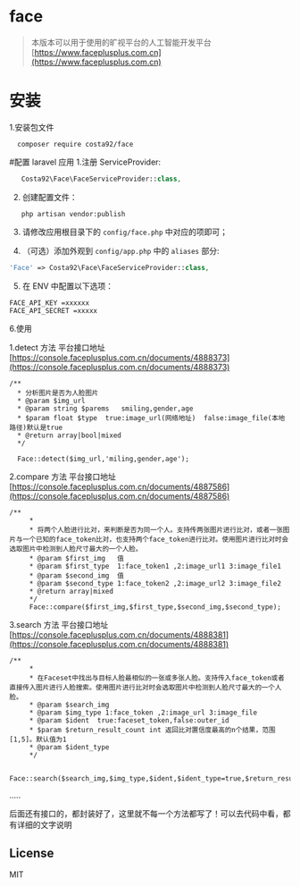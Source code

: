 
# face 
 >本版本可以用于使用的旷视平台的人工智能开发平台[https://www.faceplusplus.com.cn](https://www.faceplusplus.com.cn)

# 安装

1.安装包文件

```shell
  composer require costa92/face
```

#配置
laravel 应用
1.注册 ServiceProvider: 

```php
   Costa92\Face\FaceServiceProvider::class,
``` 
2. 创建配置文件：

```shell
   php artisan vendor:publish
```
3. 请修改应用根目录下的 `config/face.php` 中对应的项即可；

4. （可选）添加外观到 `config/app.php` 中的 `aliases` 部分:
  ```php
  'Face' => Costa92\Face\FaceServiceProvider::class,
  ```
5. 在 ENV 中配置以下选项：
 
```
FACE_API_KEY =xxxxxx
FACE_API_SECRET =xxxxx
```
6.使用

1.detect 方法 平台接口地址 [https://console.faceplusplus.com.cn/documents/4888373](https://console.faceplusplus.com.cn/documents/4888373)
```
/**
  * 分析图片是否为人脸图片
  * @param $img_url
  * @param string $parems   smiling,gender,age
  * $param float $type  true:image_url(网络地址)  false:image_file(本地路径)默认是true
  * @return array|bool|mixed
  */

  Face::detect($img_url,'miling,gender,age');
```

2.compare 方法 平台接口地址 [https://console.faceplusplus.com.cn/documents/4887586](https://console.faceplusplus.com.cn/documents/4887586)


```
/**
     *
     * 将两个人脸进行比对，来判断是否为同一个人。支持传两张图片进行比对，或者一张图片与一个已知的face_token比对，也支持两个face_token进行比对。使用图片进行比对时会选取图片中检测到人脸尺寸最大的一个人脸。
     * @param $first_img   值
     * @param $first_type  1:face_token1 ,2:image_url1 3:image_file1
     * @param $second_img  值
     * @param $second_type 1:face_token2 ,2:image_url2 3:image_file2
     * @return array|mixed
     */
     Face::compare($first_img,$first_type,$second_img,$second_type);
```
3.search 方法 平台接口地址 [https://console.faceplusplus.com.cn/documents/4888381](https://console.faceplusplus.com.cn/documents/4888381)
```
/**
     *
     * 在Faceset中找出与目标人脸最相似的一张或多张人脸。支持传入face_token或者直接传入图片进行人脸搜索。使用图片进行比对时会选取图片中检测到人脸尺寸最大的一个人脸。
     * @param $search_img
     * @param $img_type 1:face_token ,2:image_url 3:image_file
     * @param $ident  true:faceset_token,false:outer_id
     * $param $return_result_count int 返回比对置信度最高的n个结果，范围[1,5]。默认值为1
     * @param $ident_type
     */
     
     Face::search($search_img,$img_type,$ident,$ident_type=true,$return_result_count=1);
```
.....

后面还有接口的，都封装好了，这里就不每一个方法都写了！可以去代码中看，都有详细的文字说明

## License
MIT

